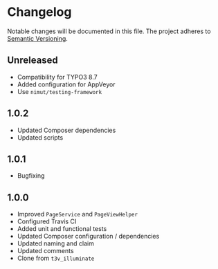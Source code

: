 Changelog
=========

Notable changes will be documented in this file. The project adheres to [Semantic Versioning].

Unreleased
----------

* Compatibility for TYPO3 8.7
* Added configuration for AppVeyor
* Use `nimut/testing-framework`

1.0.2
-----

* Updated Composer dependencies
* Updated scripts

1.0.1
-----

* Bugfixing

1.0.0
-----

* Improved `PageService` and `PageViewHelper`
* Configured Travis CI
* Added unit and functional tests
* Updated Composer configuration / dependencies
* Updated naming and claim
* Updated comments
* Clone from `t3v_illuminate`

[Semantic Versioning]: http://semver.org "Semantic Versioning"